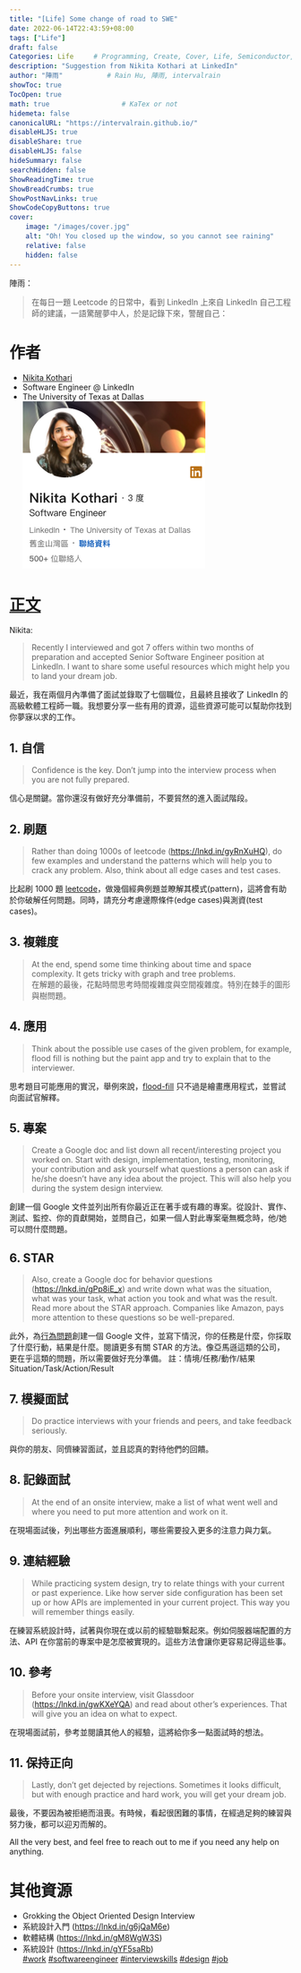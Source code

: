 ```yaml
---
title: "[Life] Some change of road to SWE"
date: 2022-06-14T22:43:59+08:00
tags: ["Life"]
draft: false
Categories: Life     # Programming, Create, Cover, Life, Semiconductor, Leetcode, Logic Design, Daily, OS, CS50, CA
description: "Suggestion from Nikita Kothari at LinkedIn" 
author: "陣雨"           # Rain Hu, 陣雨, intervalrain
showToc: true
TocOpen: true
math: true                  # KaTex or not
hidemeta: false
canonicalURL: "https://intervalrain.github.io/"
disableHLJS: true
disableShare: true
disableHLJS: false
hideSummary: false
searchHidden: false
ShowReadingTime: true
ShowBreadCrumbs: true
ShowPostNavLinks: true
ShowCodeCopyButtons: true
cover:
    image: "/images/cover.jpg"
    alt: "Oh! You closed up the window, so you cannot see raining"
    relative: false
    hidden: false
---
```

陣雨：
> 在每日一題 Leetcode 的日常中，看到 LinkedIn 上來自 LinkedIn 自己工程師的建議，一語驚醒夢中人，於是記錄下來，警醒自己：

# 作者
+ [Nikita Kothari](https://www.linkedin.com/in/nikita-kothari3/)
+ Software Engineer @ LinkedIn
+ The University of Texas at Dallas
![nikiti](/posts/Life/nikita.png)

# [正文](https://www.linkedin.com/feed/update/urn:li:activity:6940911414836416512/)
Nikita: 
> Recently I interviewed and got 7 offers within two months of preparation and accepted Senior Software Engineer position at LinkedIn. I want to share some useful resources which might help you to land your dream job.  

最近，我在兩個月內準備了面試並錄取了七個職位，且最終且接收了 LinkedIn 的高級軟體工程師一職。我想要分享一些有用的資源，這些資源可能可以幫助你找到你夢寐以求的工作。

## 1. 自信

> Confidence is the key. Don’t jump into the interview process when you are not fully prepared.  

信心是關鍵。當你還沒有做好充分準備前，不要貿然的進入面試階段。

## 2. 刷題

> Rather than doing 1000s of leetcode (https://lnkd.in/gyRnXuHQ), do few examples and understand the patterns which will help you to crack any problem. Also, think about all edge cases and test cases.  

比起刷 1000 題 [leetcode](https://lnkd.in/gyRnXuHQ)，做幾個經典例題並瞭解其模式(pattern)，這將會有助於你破解任何問題。同時，請充分考慮邊際條件(edge cases)與測資(test cases)。

## 3. 複雜度
> At the end, spend some time thinking about  time and space complexity. It gets tricky with graph and tree problems.   
在解題的最後，花點時間思考時間複雜度與空間複雜度。特別在棘手的圖形與樹問題。

## 4. 應用
> Think about the possible use cases of the given problem, for example, flood fill is nothing but the paint app and try to explain that to the interviewer. 

思考題目可能應用的實況，舉例來說，[flood-fill](https://leetcode.com/problems/flood-fill/) 只不過是繪畫應用程式，並嘗試向面試官解釋。

## 5. 專案
> Create a Google doc and list down all recent/interesting project you worked on. Start with design, implementation, testing, monitoring, your contribution and ask yourself what questions a person can ask if he/she doesn’t have any idea about the project. This will also help you during the system design interview.

創建一個 Google 文件並列出所有你最近正在著手或有趣的專案。從設計、實作、測試、監控、你的貢獻開始，並問自己，如果一個人對此專案毫無概念時，他/她可以問什麼問題。

## 6. STAR
> Also, create a Google doc for behavior questions (https://lnkd.in/gPp8iE_x) and write down what was the situation, what was your task, what action you took and what was the result. Read more about the STAR approach. Companies like Amazon, pays more attention to these questions so be well-prepared.  

此外，為[行為問題](https://lnkd.in/gPp8iE_x)創建一個 Google 文件，並寫下情況，你的任務是什麼，你採取了什麼行動，結果是什麼。閱讀更多有關 STAR 的方法。像亞馬遜這類的公司，更在乎這類的問題，所以需要做好充分準備。
註：情境/任務/動作/結果 Situation/Task/Action/Result

## 7. 模擬面試
> Do practice interviews with your friends and peers, and take feedback seriously. 

與你的朋友、同儕練習面試，並且認真的對待他們的回饋。

## 8. 記錄面試
> At the end of an onsite interview, make a list of what went well and where you need to put more attention and work on it.  

在現場面試後，列出哪些方面進展順利，哪些需要投入更多的注意力與力氣。

## 9. 連結經驗
>  While practicing system design, try to relate things with your current or past experience. Like how server side configuration has been set up or how APIs are implemented in your current project. This way you will remember things easily.    

在練習系統設計時，試著與你現在或以前的經驗聯繫起來。例如伺服器端配置的方法、API 在你當前的專案中是怎麼被實現的。這些方法會讓你更容易記得這些事。

## 10. 參考
> Before your onsite interview, visit Glassdoor (https://lnkd.in/gwKXeYQA) and read about other’s experiences. That will give you an idea on what to expect. 

在現場面試前，參考並閱讀其他人的經驗，這將給你多一點面試時的想法。

## 11. 保持正向
> Lastly, don’t get dejected by rejections. Sometimes it looks difficult, but with enough practice and hard work, you will get your dream job.

最後，不要因為被拒絕而沮喪。有時候，看起很困難的事情，在經過足夠的練習與努力後，都可以迎刃而解的。

All the very best, and feel free to reach out to me if you need any help on anything. 

# 其他資源
+ Grokking the Object Oriented Design Interview
+ 系統設計入門 (https://lnkd.in/g6jQaM6e)
+ 軟體結構 (https://lnkd.in/gM8WgW3S)
+ 系統設計 (https://lnkd.in/gYF5saRb)  
[#work](https://www.linkedin.com/feed/hashtag/?keywords=work)
[#softwareengineer](https://www.linkedin.com/feed/hashtag/?keywords=softwareengineer)
[#interviewskills](https://www.linkedin.com/feed/hashtag/?keywords=interviewskills)
[#design](https://www.linkedin.com/feed/hashtag/?keywords=design)
[#job](https://www.linkedin.com/feed/hashtag/?keywords=job)